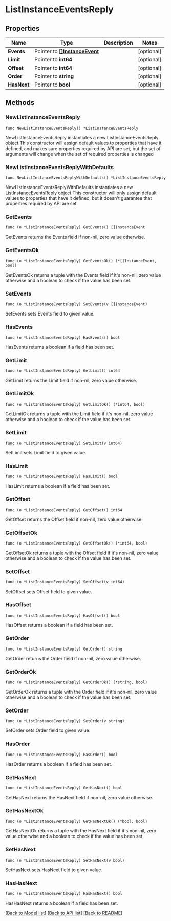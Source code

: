 # ListInstanceEventsReply

## Properties

Name | Type | Description | Notes
------------ | ------------- | ------------- | -------------
**Events** | Pointer to [**[]InstanceEvent**](InstanceEvent.md) |  | [optional] 
**Limit** | Pointer to **int64** |  | [optional] 
**Offset** | Pointer to **int64** |  | [optional] 
**Order** | Pointer to **string** |  | [optional] 
**HasNext** | Pointer to **bool** |  | [optional] 

## Methods

### NewListInstanceEventsReply

`func NewListInstanceEventsReply() *ListInstanceEventsReply`

NewListInstanceEventsReply instantiates a new ListInstanceEventsReply object
This constructor will assign default values to properties that have it defined,
and makes sure properties required by API are set, but the set of arguments
will change when the set of required properties is changed

### NewListInstanceEventsReplyWithDefaults

`func NewListInstanceEventsReplyWithDefaults() *ListInstanceEventsReply`

NewListInstanceEventsReplyWithDefaults instantiates a new ListInstanceEventsReply object
This constructor will only assign default values to properties that have it defined,
but it doesn't guarantee that properties required by API are set

### GetEvents

`func (o *ListInstanceEventsReply) GetEvents() []InstanceEvent`

GetEvents returns the Events field if non-nil, zero value otherwise.

### GetEventsOk

`func (o *ListInstanceEventsReply) GetEventsOk() (*[]InstanceEvent, bool)`

GetEventsOk returns a tuple with the Events field if it's non-nil, zero value otherwise
and a boolean to check if the value has been set.

### SetEvents

`func (o *ListInstanceEventsReply) SetEvents(v []InstanceEvent)`

SetEvents sets Events field to given value.

### HasEvents

`func (o *ListInstanceEventsReply) HasEvents() bool`

HasEvents returns a boolean if a field has been set.

### GetLimit

`func (o *ListInstanceEventsReply) GetLimit() int64`

GetLimit returns the Limit field if non-nil, zero value otherwise.

### GetLimitOk

`func (o *ListInstanceEventsReply) GetLimitOk() (*int64, bool)`

GetLimitOk returns a tuple with the Limit field if it's non-nil, zero value otherwise
and a boolean to check if the value has been set.

### SetLimit

`func (o *ListInstanceEventsReply) SetLimit(v int64)`

SetLimit sets Limit field to given value.

### HasLimit

`func (o *ListInstanceEventsReply) HasLimit() bool`

HasLimit returns a boolean if a field has been set.

### GetOffset

`func (o *ListInstanceEventsReply) GetOffset() int64`

GetOffset returns the Offset field if non-nil, zero value otherwise.

### GetOffsetOk

`func (o *ListInstanceEventsReply) GetOffsetOk() (*int64, bool)`

GetOffsetOk returns a tuple with the Offset field if it's non-nil, zero value otherwise
and a boolean to check if the value has been set.

### SetOffset

`func (o *ListInstanceEventsReply) SetOffset(v int64)`

SetOffset sets Offset field to given value.

### HasOffset

`func (o *ListInstanceEventsReply) HasOffset() bool`

HasOffset returns a boolean if a field has been set.

### GetOrder

`func (o *ListInstanceEventsReply) GetOrder() string`

GetOrder returns the Order field if non-nil, zero value otherwise.

### GetOrderOk

`func (o *ListInstanceEventsReply) GetOrderOk() (*string, bool)`

GetOrderOk returns a tuple with the Order field if it's non-nil, zero value otherwise
and a boolean to check if the value has been set.

### SetOrder

`func (o *ListInstanceEventsReply) SetOrder(v string)`

SetOrder sets Order field to given value.

### HasOrder

`func (o *ListInstanceEventsReply) HasOrder() bool`

HasOrder returns a boolean if a field has been set.

### GetHasNext

`func (o *ListInstanceEventsReply) GetHasNext() bool`

GetHasNext returns the HasNext field if non-nil, zero value otherwise.

### GetHasNextOk

`func (o *ListInstanceEventsReply) GetHasNextOk() (*bool, bool)`

GetHasNextOk returns a tuple with the HasNext field if it's non-nil, zero value otherwise
and a boolean to check if the value has been set.

### SetHasNext

`func (o *ListInstanceEventsReply) SetHasNext(v bool)`

SetHasNext sets HasNext field to given value.

### HasHasNext

`func (o *ListInstanceEventsReply) HasHasNext() bool`

HasHasNext returns a boolean if a field has been set.


[[Back to Model list]](../README.md#documentation-for-models) [[Back to API list]](../README.md#documentation-for-api-endpoints) [[Back to README]](../README.md)


